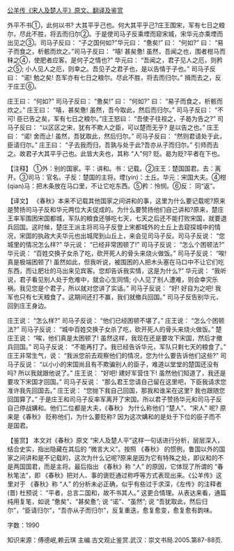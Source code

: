 [公羊传《宋人及楚人平》原文、翻译及鉴赏](https://www.vrrw.net/wx/14023.html)

外平不书①，此何以书? 大其平乎己也。何大其平乎己?庄王围宋，军有七日之粮尔，尽此不胜，将去而归尔②。于是使司马子反乘堙而窥宋城，宋华元亦乘堙而出见之③。司马子反曰： “子之国何如?”华元曰： “惫矣!” 曰： “何如?” 曰： “易子而食之，析骸而炊之。”司马子反曰： “嘻! 甚矣惫! 虽然，吾闻之也，围者柑马而秣之④，使肥者应客。是何子之情也?” 华元曰： “吾闻之，君子见人之厄，则矜之⑤; 小人见人之厄，则幸之。吾见子之君子也，是以告情于子也。” 司马子反曰： “诺! 勉之矣! 吾军亦有七日之粮尔。尽此不胜，将去而归尔。” 揖而去之，反于庄王⑥。

庄王曰： “何如?” 司马子反曰： “惫矣!” 曰： “何如?” 曰： “易子而食之，析骸而炊之。” 庄王曰： “嘻，甚矣惫! 虽然，吾今取此，然后而归尔。” 司马子反曰： “不可! 臣已告之矣，军有七日之粮尔。”庄王怒曰： “吾使子往视之，子曷为告之?” 司马子反曰： “以区区之宋，犹有不欺人之臣，可以楚而无乎? 是以告之也。” 庄王曰： “诺! 舍而止! 虽然，吾犹取此，然后归尔。” 司马子反曰： “然则君请处于此，臣请归尔。” 庄王曰： “子去我而归，吾孰与处于此?吾亦从子而归尔。” 引师而去之。故君子大其平乎己也。此皆大夫也，其称 “人”何? 贬。曷为贬?平者在下也。

【注释】 ①外：别的国家。平：讲和。书：记载。②庄王：楚国国君。去：离开。③司马：官名。子反：楚国的主将。堙(yin)：土丘。华元：宋国大夫。④柑(qian)马：把木条放在马口里，不让它吃东西。⑤矜：怜悯。⑥反： 同“返”。



【译文】 《春秋》本来不记载其他国家之间讲和的事，这里为什么要记载呢?原来是赞扬司马子反和华元两位大夫促成的。为什么要赞扬他们自己讲和?原来，楚庄王率军围困宋国都城，军队的粮食还够吃七天，七天之后还不能打败宋国，就要退兵回国。这时候，楚庄王派主将司马子反登上宋都城外的土丘上去窥探城中的情况，宋国的执政大夫华元也出城爬到山丘上，来会见司马子反。司马子反说： “您城里的情况怎么样?” 华元说： “已经非常困顿了!” 司马子反说： “怎么个困顿法?” 华元说： “百姓交换子女杀了吃，砍开死人的骨头来烧火做饭。” 司马子反说： “唉! 真是极端困顿了! 虽然如此，但我听说，被围困的人把木头塞在马口中不让它们吃东西，而让肥壮的马出来见宾客。您却告诉我实情，这是为什么?” 华元说： “我听说，君子看见别人处于危难中，就会心生同情; 小人见了别人遭难，则会幸灾乐祸。我见您是个君子，所以就对您讲了实话。” 司马子反说： “好! 好自为之吧! 我军也只有七天粮食了。这期间还打不赢，我们就撤兵回国。” 司马子反告别华元，回到庄王身边。

庄王说： “怎么样?” 司马子反说： “他们已经困顿不堪了。” 庄王说： “怎么个困顿法?” 司马子反说： “城中百姓交换子女杀了吃，砍开死人的骨头来烧火做饭。” 楚庄王说： “唉，他们真是太困顿了! 虽然这样，我现在还是要攻下宋国，然后才撤兵回国。” 司马子反说： “不能再打了。我已经告诉华元，军队只剩七天的粮食了。” 庄王非常生气，说： “我派您前去观察他们的情况，您为什么要告诉他们这些?” 司马子反说： “以小小的宋国尚且有不欺骗别人的臣子，难道以堂堂的楚国还没有吗? 所以我就跟他说了。” 庄王说： “好吧! 建好军营住下! 虽然他们知道了，我还是要攻下宋国才回国。” 司马子反说： “那么君王您请自己留在这里吧，下臣我请求您准许我先回国去。” 庄王说： “您抛下我自己回国，那我和谁呆在这里? 我也跟随您回国算了。” 于是庄王和司马子反率军离开了宋国。所以君子赞扬华元和司马子反自己停战媾和。他们二位都是大夫，《春秋》 为什么称他们 “楚人”、“宋人” 呢? 原来是《春秋》 贬称他们，为什么要贬称? 因为这次媾和的是处于下位的臣子而不是国君。

【鉴赏】 本文对《春秋》原文 “宋人及楚人平”这样一句话进行分析，层层深入，结合史实，指出隐藏在其后的 “微言大义”。按照 《春秋》 的惯例，鲁国以外的国家之间讲和是不记载的，这次为什么记呢?原来是因为它有特殊之处，即议和的不是两国国君，而是主将。最后指出 《春秋》称 “人” 的原因，它体现了所谓的 “春秋笔法”，即 《春秋》把对人、事的褒贬通过称呼等方式表现出来。《公羊传》这里对于 《春秋》称 “人” 的分析未必正确，似乎有些过于求深，《左传》的注释者 (晋) 杜预说： “平者，总言二国和，故不书其人。” 这更合情理。从表达来看，通篇纯用复笔，如说 “惫矣”、“甚矣惫”; 说 “诺”、“虽然”; 说 “吾犹取此，然后归尔”，“臣请归尔”，“吾亦从子而归尔”，反复重迭，愈复愈变，愈复愈有韵味。

字数：1990

知识来源：傅德岷,赖云琪 主编.古文观止鉴赏.武汉：崇文书局.2005.第87-88页.


